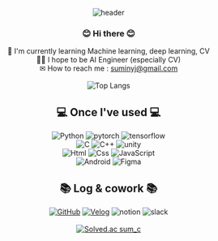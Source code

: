 <div align="center">
  
![header](https://capsule-render.vercel.app/api?type=waving&color=auto&height=200&section=header&text=Welcome!%20It's%20Sum.C&fontSize=50&fontAlignY=30&desc=This%20is%20sumin's%20github&descSize=30&descAlignY=50)
### 😊 Hi there 😊 </br> 
🌱 I'm currently learning Machine learning, deep learning, CV </br>
👩‍💻 I hope to be AI Engineer (especially CV)</br>
✉ How to reach me : suminyj@gmail.com </br></br>
![Top Langs](https://github-readme-stats.vercel.app/api/top-langs/?username=ccsum19&hide_progress=true)
## 💻 Once I've used 💻 
 <img alt="Python" src ="https://img.shields.io/badge/Python-3776AB.svg?&style=for-the-badge&logo=Python&logoColor=white"/> <img alt="pytorch" src ="https://img.shields.io/badge/pytorch-EE4C2C.svg?&style=for-the-badge&logo=pytorch&logoColor=white"/>  <img alt="tensorflow" src ="https://img.shields.io/badge/tensorflow-FF6F00.svg?&style=for-the-badge&logo=tensorflow&logoColor=white"/> 
 </br>
 <img alt="C" src ="https://img.shields.io/badge/c-A8B9CC.svg?&style=for-the-badge&logo=C&logoColor=white"/> <img alt="C++" src ="https://img.shields.io/badge/cpp-00599C.svg?&style=for-the-badge&logo=cplusplus&logoColor=white"/>  <img alt="unity" src ="https://img.shields.io/badge/unity-FFFFFF.svg?&style=for-the-badge&logo=unity&logoColor=black"/>
 </br>
 <img alt="Html" src ="https://img.shields.io/badge/HTML5-E34F26.svg?&style=for-the-badge&logo=HTML5&logoColor=white"/>  <img alt="Css" src ="https://img.shields.io/badge/CSS3-1572B6.svg?&style=for-the-badge&logo=CSS3&logoColor=white"/> <img alt="JavaScript" src ="https://img.shields.io/badge/JavaScriipt-F7DF1E.svg?&style=for-the-badge&logo=JavaScript&logoColor=black"/></br><img alt="Android" src ="https://img.shields.io/badge/Android-3DDC84.svg?&style=for-the-badge&logo=Android&logoColor=black"/> <img alt="Figma" src ="https://img.shields.io/badge/figma-F24E1E.svg?&style=for-the-badge&logo=figma&logoColor=white"/>


## 📚 Log & cowork 📚
<a href = "https://github.com/ccsum19"><img alt="GitHub" src ="https://img.shields.io/badge/GitHub-181717.svg?&style=for-the-badge&logo=GitHub&logoColor=white"/></a> 
<a href = "https://velog.io/@sumc00"><img alt="Velog" src ="https://img.shields.io/badge/velog-20C997.svg?&style=for-the-badge&logo=velog&logoColor=white"/></a>
<img alt="notion" src ="https://img.shields.io/badge/notion-000000.svg?&style=for-the-badge&logo=notion&logoColor=white"/> 
<img alt="slack" src ="https://img.shields.io/badge/slack-4A154B.svg?&style=for-the-badge&logo=notion&logoColor=white"/> 
</br></br>
[![Solved.ac
sum_c](http://mazassumnida.wtf/api/generate_badge?boj=sum_c)](https://solved.ac/sum_c)
</div>
